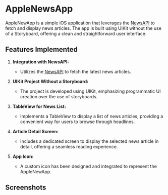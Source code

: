 # AppleNewsApp

AppleNewApp is a simple iOS application that leverages the [NewsAPI](https://newsapi.org/) to fetch and display news articles. The app is built using UIKit without the use of a Storyboard, offering a clean and straightforward user interface.

## Features Implemented

1. **Integration with NewsAPI:**
   - Utilizes the [NewsAPI](https://newsapi.org/) to fetch the latest news articles.

2. **UIKit Project Without a Storyboard:**
   - The project is developed using UIKit, emphasizing programmatic UI creation over the use of storyboards.

3. **TableView for News List:**
   - Implements a TableView to display a list of news articles, providing a convenient way for users to browse through headlines.

4. **Article Detail Screen:**
   - Includes a dedicated screen to display the selected news article in detail, offering a seamless reading experience.

5. **App Icon:**
   - A custom icon has been designed and integrated to represent the AppleNewApp.


## Screenshots


